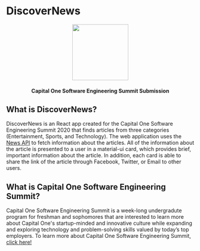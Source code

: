 # DiscoverNews
<p align="center">
    <img src="https://cdn.lensa.com/img/company-logos/bdc1584d250ab1a65f2b4b4a78f2c7ac" width="150">
  </a>
  <h4 align="center">Capital One Software Engineering Summit Submission</h4>
  
## What is DiscoverNews?
DiscoverNews is an React app created for the Capital One Software Engineering Summit 2020 that finds articles from three categories (Entertainment, Sports, and     Technology). The web application uses the [News API](https://newsapi.org/ "Named link title") to fetch information about the articles.  All of the information about the article is presented to a user in a material-ui card, which provides brief, important information about the article. In addition, each card is able to share the link of the article through Facebook, Twitter, or Email to other users. 

## What is Capital One Software Engineering Summit? 

Capital One Software Engineering Summit is a week-long undergradute program for freshman and sophomores that are interested to learn more about Capital One's startup-minded and innovative culture while expanding and exploring technology and problem-solving skills valued by today’s top employers. To learn more about Capital One Software Engineering Summit, [click here!](https://campus.capitalone.com/summits/ "Named link title")
  
</p>
